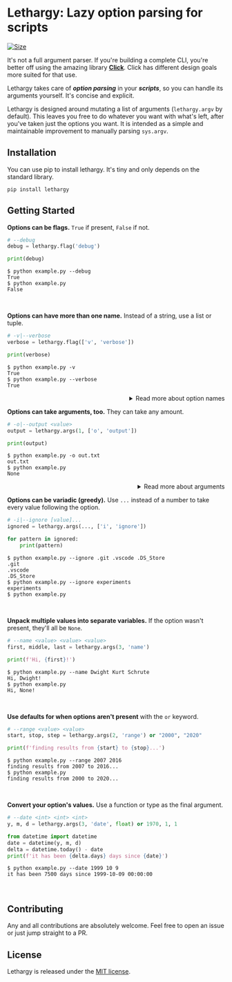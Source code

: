 # Lethargy: Lazy option parsing for scripts

[![Size]][Size URL]

[Size]: https://img.shields.io/badge/size-14%20kB-blue
[Size URL]: https://github.com/SeparateRecords/lethargy/tree/master/lethargy
<!-- Size correct as at e4db57f (March 16, 2020) -->

It's not a full argument parser. If you're building a complete CLI, you're better off using the amazing library **[Click]**. Click has different design goals more suited for that use.

Lethargy takes care of **_option parsing_** in your **_scripts_**, so you can handle its arguments yourself. It's concise and explicit.

Lethargy is designed around mutating a list of arguments (`lethargy.argv` by default). This leaves you free to do whatever you want with what's left, after you've taken just the options you want. It is intended as a simple and maintainable improvement to manually parsing `sys.argv`.

[Click]: https://click.palletsprojects.com/en/7.x/

## Installation

You can use pip to install lethargy. It's tiny and only depends on the standard library.

```console
pip install lethargy
```

## Getting Started

**Options can be flags.** `True` if present, `False` if not.

```python
# --debug
debug = lethargy.flag('debug')

print(debug)
```

```console
$ python example.py --debug
True
$ python example.py
False
```
<br>

**Options can have more than one name.** Instead of a string, use a list or tuple.

```python
# -v|--verbose
verbose = lethargy.flag(['v', 'verbose'])

print(verbose)
```

```console
$ python example.py -v
True
$ python example.py --verbose
True
```

<details>
<summary align="right">Read more about option names</summary>
<br>

Option names are automatically generated, but if you provide an explicit name (starting with a non-alphanumeric character, such as `-`, `/` or `+`), the name is stripped and treated as literal.

```python
# /enable
enabled = lethargy.flag('-Enable')
print(enabled)
```

```console
$ python example.py -Enable
True
$ python example.py
False
```

Names are always case sensitive. `-Enable` ≠ `-enable`

```console
$ python example.py -enable
False
```

<hr>
</details>

**Options can take arguments, too.** They can take any amount.

```python
# -o|--output <value>
output = lethargy.args(1, ['o', 'output'])

print(output)
```

```console
$ python example.py -o out.txt
out.txt
$ python example.py
None
```

<details>
<summary align="right">Read more about arguments</summary>
<br>

If there are fewer values for the option than the number given, `lethargy.ArgsError` will be raised.

```console
$ python example.py --output
Traceback (most recent call last):
  [...]
lethargy.errors.ArgsError: expected 1 argument for '-o|--output <value>', found 0
```

<hr>
</details>

**Options can be variadic (greedy).** Use `...` instead of a number to take every value following the option.

```python
# -i|--ignore [value]...
ignored = lethargy.args(..., ['i', 'ignore'])

for pattern in ignored:
    print(pattern)
```

```console
$ python example.py --ignore .git .vscode .DS_Store
.git
.vscode
.DS_Store
$ python example.py --ignore experiments
experiments
$ python example.py
```

<br>

**Unpack multiple values into separate variables.** If the option wasn't present, they'll all be `None`.

```python
# --name <value> <value> <value>
first, middle, last = lethargy.args(3, 'name')

print(f'Hi, {first}!')
```

```console
$ python example.py --name Dwight Kurt Schrute
Hi, Dwight!
$ python example.py
Hi, None!
```

<br>

**Use defaults for when options aren't present** with the `or` keyword.

```python
# --range <value> <value>
start, stop, step = lethargy.args(2, 'range') or "2000", "2020"

print(f'finding results from {start} to {stop}...')
```

```console
$ python example.py --range 2007 2016
finding results from 2007 to 2016...
$ python example.py
finding results from 2000 to 2020...
```

<br>

**Convert your option's values.** Use a function or type as the final argument.

```python
# --date <int> <int> <int>
y, m, d = lethargy.args(3, 'date', float) or 1970, 1, 1

from datetime import datetime
date = datetime(y, m, d)
delta = datetime.today() - date
print(f'it has been {delta.days} days since {date}')
```

```console
$ python example.py --date 1999 10 9
it has been 7500 days since 1999-10-09 00:00:00
```

<br>

## Contributing

Any and all contributions are absolutely welcome. Feel free to open an issue or just jump straight to a PR.

## License

Lethargy is released under the [MIT license](https://github.com/SeparateRecords/lethargy/blob/master/LICENSE).
